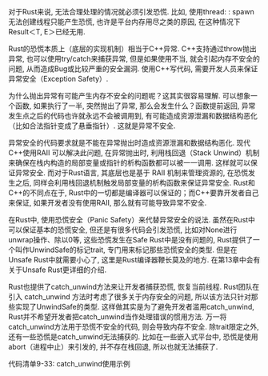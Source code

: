 
对于Rust来说, 无法合理处理的情况就必须引发恐慌. 比如, 使用thread: : spawn无法创建线程只能产生恐慌, 也许是平台内存用尽之类的原因, 在这种情况下 Result＜T, E＞已经无用. 

Rust的恐慌本质上（底层的实现机制）相当于C++异常. C++支持通过throw抛出异常, 也可以使用try/catch来捕获异常, 但是如果使用不当, 就会引起内存不安全的问题, 从而造成Bug或比较严重的安全漏洞. 使用C++写代码, 需要开发人员来保证异常安全（Exception Safety）. 

为什么抛出异常有可能产生内存不安全的问题呢？这其实很容易理解. 可以想象一个函数, 如果执行了一半, 突然抛出了异常, 那么会发生什么？函数提前返回, 异常发生点之后的代码也许就永远不会被调用到, 有可能造成资源泄漏和数据结构恶化（比如合法指针变成了悬垂指针）. 这就是异常不安全. 

异常安全的代码要求就是不能在异常抛出时造成资源泄漏和数据结构恶化. 现代C++使用RAII 可以解决此问题, 在异常抛出时, 利用栈回退（Stack Unwind）机制来确保在栈内构造的局部变量或指针的析构函数都可以被一一调用. 这样就可以保证异常安全. 而对于Rust语言, 其底层也是基于 RAII 机制来管理资源的, 在恐慌发生之后, 同样会利用栈回退机制触发局部变量的析构函数来保证异常安全. Rust和C++的不同点在于, Rust中的一切都是编译器可以保证的；而C++要靠开发者自己来保证, 如果开发者没有使用RAII, 那么就有可能导致异常不安全. 

在Rust中, 使用恐慌安全（Panic Safety）来代替异常安全的说法. 虽然在Rust中可以保证基本的恐慌安全, 但还是有很多代码会引发恐慌, 比如对None进行unwrap操作、除以0等, 这些恐慌发生在Safe Rust中是没有问题的, Rust提供了一个叫作UnwindSafe的标记trait, 专门用来标记那些恐慌安全的类型. 但是在Unsafe Rust中就需要小心了, 这里是Rust编译器鞭长莫及的地方. 在第13章中会有关于Unsafe Rust更详细的介绍. 

Rust也提供了catch_unwind方法来让开发者捕获恐慌, 恢复当前线程. Rust团队在引入 catch_unwind 方法时考虑了很多关于内存安全的问题, 所以该方法只针对那些实现了UnwindSafe的类型. 这样做其实是为了避免开发者滥用catch_unwind, Rust并不希望开发者把catch_unwind当作处理错误的惯用方法. 万一将catch_unwind方法用于恐慌不安全的代码, 则会导致内存不安全. 除trait限定之外, 还有一些恐慌是catch_unwind无法捕获的. 比如在一些嵌入式平台中, 恐慌是使用abort（进程中止）来引发的, 并不存在栈回退, 所以也就无法捕获了. 

代码清单9-33: catch_unwind使用示例

```rust

```

